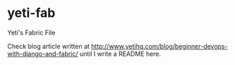 yeti-fab
========

Yeti's Fabric File

Check blog article written at http://www.yetihq.com/blog/beginner-devops-with-django-and-fabric/ until I write
a README here.